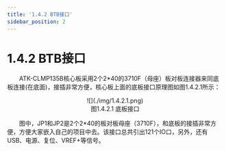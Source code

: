 ```yaml
---
title: '1.4.2 BTB接口'
sidebar_position: 2
---
```


# 1.4.2 BTB接口

&emsp;&emsp;ATK-CLMP135B核心板采用2个2*40的3710F（母座）板对板连接器来同底板连接(在底面)，接插非常方便，核心板上面的底板接口原理图如图1.4.2.1所示：

<center>
![](./img/1.4.2.1.png)<br />
图1.4.2.1 底板接口
</center>


&emsp;&emsp;图中，JP1和JP2是2个2*40的板对板母座（3710F），和底板的接插非常方便，方便大家嵌入自己的项目中去。该接口总共引出121个IO口，另外，还有USB、电源、复位、VREF+等信号。












